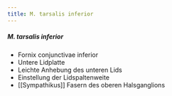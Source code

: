 ```yaml
---
title: M. tarsalis inferior
---
```

##### M. tarsalis inferior
*   Fornix conjunctivae inferior
*   Untere Lidplatte
*   Leichte Anhebung des unteren Lids
*   Einstellung der Lidspaltenweite
*   [[Sympathikus]] Fasern des oberen Halsganglions